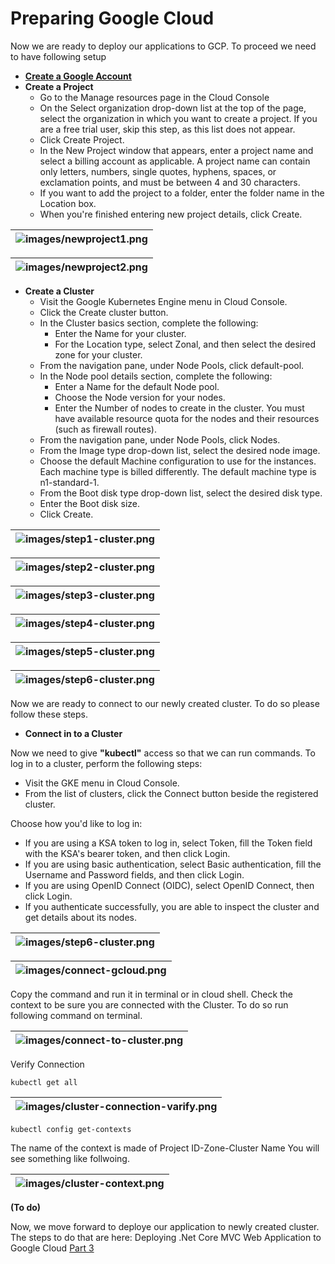 # Preparing Google Cloud

Now we are ready to deploy our applications to GCP. To proceed we need to have following setup

* **[Create a Google Account](https://console.cloud.google.com)**
* **Create a Project**
  * Go to the Manage resources page in the Cloud Console
  * On the Select organization drop-down list at the top of the page, select the organization in which you 
  want to create a project. If you are a free trial user, skip this step, as this list does not appear.
  * Click Create Project.
  * In the New Project window that appears, enter a project name and select a billing account as applicable. A project name can contain only letters, numbers, single quotes, hyphens, spaces, or exclamation points, and must be between 4 and 30 characters.
  * If you want to add the project to a folder, enter the folder name in the Location box.
  * When you're finished entering new project details, click Create. 


| ![images/newproject1.png](images/newproject1.png) |
| -------------------------------------


| ![images/newproject2.png](images/newproject2.png) |
| -------------------------------------

* **Create a Cluster**
    * Visit the Google Kubernetes Engine menu in Cloud Console.
    * Click the Create cluster button.
    * In the Cluster basics section, complete the following:
      * Enter the Name for your cluster.
      * For the Location type, select Zonal, and then select the desired zone for your cluster.
    * From the navigation pane, under Node Pools, click default-pool.
    * In the Node pool details section, complete the following:
      * Enter a Name for the default Node pool.
      * Choose the Node version for your nodes.
      * Enter the Number of nodes to create in the cluster. You must have available resource quota for the nodes and their resources (such as firewall routes).
	* From the navigation pane, under Node Pools, click Nodes.
	* From the Image type drop-down list, select the desired node image.
	* Choose the default Machine configuration to use for the instances. Each machine type is billed differently. The default machine type is n1-standard-1. 
	* From the Boot disk type drop-down list, select the desired disk type.
	* Enter the Boot disk size.
	* Click Create.
	
| ![images/step1-cluster.png](images/step1-cluster.png) |
| -------------------------------------
	
| ![images/step2-cluster.png](images/step2-cluster.png) |
| -------------------------------------
	
| ![images/step3-cluster.png](images/step3-cluster.png) |
| -------------------------------------
	
| ![images/step4-cluster.png](images/step4-cluster.png) |
| -------------------------------------
	
| ![images/step5-cluster.png](images/step5-cluster.png) |
| -------------------------------------
	
| ![images/step6-cluster.png](images/step6-cluster.png) |
| -------------------------------------
	

Now we are ready to connect to our newly created cluster. To do so please follow these steps.


* **Connect in to a Cluster**

Now we need to give **"kubectl"** access so that we can run commands.
To log in to a cluster, perform the following steps:

* Visit the GKE menu in Cloud Console.
* From the list of clusters, click the Connect button beside the registered cluster.

Choose how you'd like to log in:

* If you are using a KSA token to log in, select Token, fill the Token field with the KSA's bearer token, and then click Login.
* If you are using basic authentication, select Basic authentication, fill the Username and Password fields, and then click Login.
* If you are using OpenID Connect (OIDC), select OpenID Connect, then click Login.
* If you authenticate successfully, you are able to inspect the cluster and get details about its nodes.

| ![images/step6-cluster.png](images/step6-cluster.png) |
| -------------------------------------
	
| ![images/connect-gcloud.png](images/connect-gcloud.png) |
| -------------------------------------

Copy the command and run it in terminal or in cloud shell.
Check the context to be sure you are connected with the Cluster. To do so run following command on terminal.

| ![images/connect-to-cluster.png](images/connect-to-cluster.png) |
| -------------------------------------

Verify Connection

```
kubectl get all
```

| ![images/cluster-connection-varify.png](images/cluster-connection-varify.png) |
| -------------------------------------
	

```
kubectl config get-contexts
```

The name of the context is made of Project ID-Zone-Cluster Name You will see something like follwoing.

| ![images/cluster-context.png](images/cluster-context.png) |
| -------------------------------------


**(To do)**

Now, we move forward to deploye our application to newly created cluster. 
The steps to do that are here: Deploying .Net Core MVC Web Application to Google Cloud [Part 3](PART-3.md)


